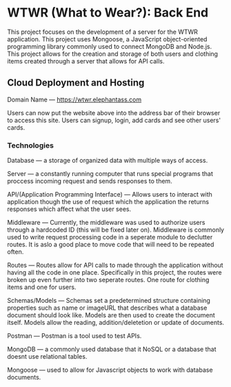 # WTWR (What to Wear?): Back End

This project focuses on the development of a server for the WTWR application. This project uses Mongoose, a JavaScript object-oriented programming library commonly used to connect MongoDB and Node.js. This project allows for the creation and storage of both users and clothing items created through a server that allows for API calls.

## Cloud Deployment and Hosting

Domain Name — https://wtwr.elephantass.com

Users can now put the website above into the address bar of their browser to access this site. Users can signup, login, add cards and see other users' cards.

### Technologies

Database — a storage of organized data with multiple ways of access.

Server — a constantly running computer that runs special programs that proccess incoming request and sends responses to them.

API/(Application Programming Interface) — Allows users to interact with application though the use of request which the application the returns responses which affect what the user sees.

Middleware — Currently, the middleware was used to authorize users through a hardcoded ID (this will be fixed later on). Middleware is commonly used to write request processing code in a seperate module to declutter routes. It is aslo a good place to move code that will need to be repeated often.

Routes — Routes allow for API calls to made through the application without having all the code in one place. Specifically in this project, the routes were broken up even further into two seperate routes. One route for clothing items and one for users.

Schemas/Models — Schemas set a predetermined structure containing properties such as name or imageURL that describes what a database document should look like. Models are then used to create the document itself. Models allow the reading, addition/deletetion or update of documents.

Postman — Postman is a tool used to test APIs.

MongoDB — a commonly used database that it NoSQL or a database that doesnt use relational tables.

Mongoose — used to allow for Javascript objects to work with database documents.

